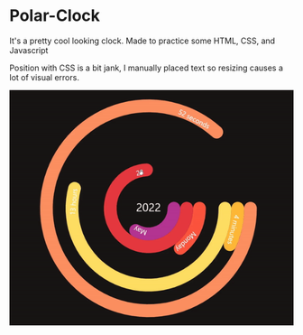 # Polar-Clock

It's a pretty cool looking clock. Made to practice some HTML, CSS, and Javascript

Position with CSS is a bit jank, I manually placed text so resizing causes a lot of visual errors.

![Sample Image](https://github.com/rinriukato/Polar-Clock/blob/main/polarclock.gif)
